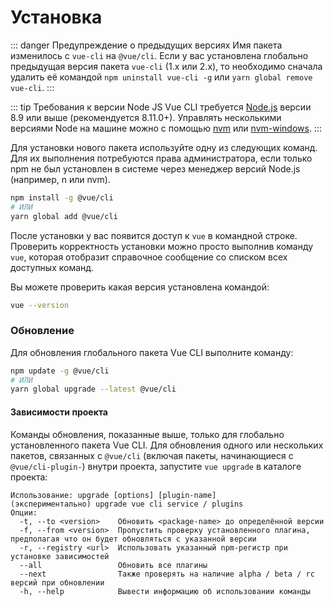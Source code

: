 # Установка

::: danger Предупреждение о предыдущих версиях
Имя пакета изменилось с `vue-cli` на `@vue/cli`.
Если у вас установлена глобально предыдущая версия пакета `vue-cli` (1.x или 2.x), то необходимо сначала удалить её командой `npm uninstall vue-cli -g` или `yarn global remove vue-cli`.
:::

::: tip Требования к версии Node JS
Vue CLI требуется [Node.js](https://nodejs.org/) версии 8.9 или выше (рекомендуется 8.11.0+). Управлять несколькими версиями Node на машине можно с помощью [nvm](https://github.com/creationix/nvm) или [nvm-windows](https://github.com/coreybutler/nvm-windows).
:::

Для установки нового пакета используйте одну из следующих команд. Для их выполнения потребуются права администратора, если только npm не был установлен в системе через менеджер версий Node.js (например, n или nvm).

```bash
npm install -g @vue/cli
# ИЛИ
yarn global add @vue/cli
```

После установки у вас появится доступ к `vue` в командной строке. Проверить корректность установки можно просто выполнив команду `vue`, которая отобразит справочное сообщение со списком всех доступных команд.

Вы можете проверить какая версия установлена командой:

```bash
vue --version
```

### Обновление

Для обновления глобального пакета Vue CLI выполните команду:

``` bash
npm update -g @vue/cli
# ИЛИ
yarn global upgrade --latest @vue/cli
```

#### Зависимости проекта

Команды обновления, показанные выше, только для глобально установленного пакета Vue CLI. Для обновления одного или нескольких пакетов, связанных с `@vue/cli` (включая пакеты, начинающиеся с `@vue/cli-plugin-`) внутри проекта, запустите `vue upgrade` в каталоге проекта:

```
Использование: upgrade [options] [plugin-name]
(экспериментально) upgrade vue cli service / plugins
Опции:
  -t, --to <version>    Обновить <package-name> до определённой версии
  -f, --from <version>  Пропустить проверку установленного плагина, предполагая что он будет обновляться с указанной версии
  -r, --registry <url>  Использовать указанный npm-регистр при установке зависимостей
  --all                 Обновить все плагины
  --next                Также проверять на наличие alpha / beta / rc версий при обновлении
  -h, --help            Вывести информацию об использовании команды
```
